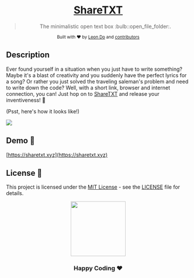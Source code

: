 <div align="center">
  <h1><a href="https://sharetxt.xyz">ShareTXT</a></h1>
  <p>
    <blockquote align="center">The minimalistic open text box :bulb::open_file_folder:.  </blockquote>
  </p>
<p>

</p>
  <sub>Built with ❤︎ by
    <a href="https://github.com/leon-do">Leon Do</a> and
    <a href="https://github.com/leon-do/sharetxt/graphs/contributors">contributors</a>
  </sub>
</div>

## Description

Ever found yourself in a situation when you just have to write something? Maybe it's a blast of creativity and you suddenly have the perfect lyrics for a song? Or rather you just solved the traveling saleman's problem and need to write down the code?
Well, with a short link, browser and internet connection, you can! Just hop on to [ShareTXT](https://sharetxt.xyz) and release your inventiveness! :dizzy:

(Psst, here's how it looks like!)

![](https://imgur.com/MfpLPl8.gif)

## Demo 🚀

[https://sharetxt.xyz](https://sharetxt.xyz)

## License 📄

This project is licensed under the [MIT License](https://opensource.org/licenses/MIT) - see the [LICENSE](LICENSE) file for details.

<div align="center">
    <img src="https://data.whicdn.com/images/318894051/original.gif" width="150">
    <h3>Happy Coding ❤︎</h3>
</div>
